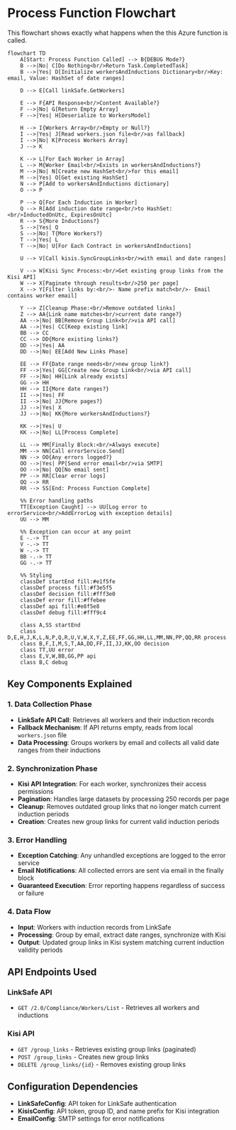 # Process Function Flowchart

This flowchart shows exactly what happens when the this Azure function is called.

```mermaid
flowchart TD
    A[Start: Process Function Called] --> B{DEBUG Mode?}
    B -->|No| C[Do Nothing<br/>Return Task.CompletedTask]
    B -->|Yes| D[Initialize workersAndInductions Dictionary<br/>Key: email, Value: HashSet of date ranges]
    
    D --> E[Call linkSafe.GetWorkers]
    
    E --> F{API Response<br/>Content Available?}
    F -->|No| G[Return Empty Array]
    F -->|Yes| H[Deserialize to WorkersModel]
    
    H --> I{Workers Array<br/>Empty or Null?}
    I -->|Yes| J[Read workers.json file<br/>as fallback]
    I -->|No| K[Process Workers Array]
    J --> K
    
    K --> L[For Each Worker in Array]
    L --> M{Worker Email<br/>Exists in workersAndInductions?}
    M -->|No| N[Create new HashSet<br/>for this email]
    M -->|Yes| O[Get existing HashSet]
    N --> P[Add to workersAndInductions dictionary]
    O --> P
    
    P --> Q[For Each Induction in Worker]
    Q --> R[Add induction date range<br/>to HashSet:<br/>InductedOnUtc, ExpiresOnUtc]
    R --> S{More Inductions?}
    S -->|Yes| Q
    S -->|No| T{More Workers?}
    T -->|Yes| L
    T -->|No| U[For Each Contract in workersAndInductions]
    
    U --> V[Call kisis.SyncGroupLinks<br/>with email and date ranges]
    
    V --> W[Kisi Sync Process:<br/>Get existing group links from the Kisi API]
    W --> X[Paginate through results<br/>250 per page]
    X --> Y[Filter links by:<br/>- Name prefix match<br/>- Email contains worker email]
    
    Y --> Z[Cleanup Phase:<br/>Remove outdated links]
    Z --> AA{Link name matches<br/>current date range?}
    AA -->|No| BB[Remove Group Link<br/>via API call]
    AA -->|Yes| CC[Keep existing link]
    BB --> CC
    CC --> DD{More existing links?}
    DD -->|Yes| AA
    DD -->|No| EE[Add New Links Phase]
    
    EE --> FF{Date range needs<br/>new group link?}
    FF -->|Yes| GG[Create new Group Link<br/>via API call]
    FF -->|No| HH[Link already exists]
    GG --> HH
    HH --> II{More date ranges?}
    II -->|Yes| FF
    II -->|No| JJ{More pages?}
    JJ -->|Yes| X
    JJ -->|No| KK{More workersAndInductions?}
    
    KK -->|Yes| U
    KK -->|No| LL[Process Complete]
    
    LL --> MM[Finally Block:<br/>Always execute]
    MM --> NN[Call errorService.Send]
    NN --> OO{Any errors logged?}
    OO -->|Yes| PP[Send error email<br/>via SMTP]
    OO -->|No| QQ[No email sent]
    PP --> RR[Clear error logs]
    QQ --> RR
    RR --> SS[End: Process Function Complete]
    
    %% Error handling paths
    TT[Exception Caught] --> UU[Log error to errorService<br/>AddErrorLog with exception details]
    UU --> MM
    
    %% Exception can occur at any point
    E -.-> TT
    V -.-> TT
    W -.-> TT
    BB -.-> TT
    GG -.-> TT
    
    %% Styling
    classDef startEnd fill:#e1f5fe
    classDef process fill:#f3e5f5
    classDef decision fill:#fff3e0
    classDef error fill:#ffebee
    classDef api fill:#e8f5e8
    classDef debug fill:#fff9c4
    
    class A,SS startEnd
    class D,E,H,J,K,L,N,P,Q,R,U,V,W,X,Y,Z,EE,FF,GG,HH,LL,MM,NN,PP,QQ,RR process
    class B,F,I,M,S,T,AA,DD,FF,II,JJ,KK,OO decision
    class TT,UU error
    class E,V,W,BB,GG,PP api
    class B,C debug
```

## Key Components Explained

### 1. Data Collection Phase
- **LinkSafe API Call**: Retrieves all workers and their induction records
- **Fallback Mechanism**: If API returns empty, reads from local `workers.json` file
- **Data Processing**: Groups workers by email and collects all valid date ranges from their inductions

### 2. Synchronization Phase
- **Kisi API Integration**: For each worker, synchronizes their access permissions
- **Pagination**: Handles large datasets by processing 250 records per page
- **Cleanup**: Removes outdated group links that no longer match current induction periods
- **Creation**: Creates new group links for current valid induction periods

### 3. Error Handling
- **Exception Catching**: Any unhandled exceptions are logged to the error service
- **Email Notifications**: All collected errors are sent via email in the finally block
- **Guaranteed Execution**: Error reporting happens regardless of success or failure

### 4. Data Flow
- **Input**: Workers with induction records from LinkSafe
- **Processing**: Group by email, extract date ranges, synchronize with Kisi
- **Output**: Updated group links in Kisi system matching current induction validity periods

## API Endpoints Used

### LinkSafe API
- `GET /2.0/Compliance/Workers/List` - Retrieves all workers and inductions

### Kisi API
- `GET /group_links` - Retrieves existing group links (paginated)
- `POST /group_links` - Creates new group links
- `DELETE /group_links/{id}` - Removes existing group links

## Configuration Dependencies
- **LinkSafeConfig**: API token for LinkSafe authentication
- **KisisConfig**: API token, group ID, and name prefix for Kisi integration
- **EmailConfig**: SMTP settings for error notifications
